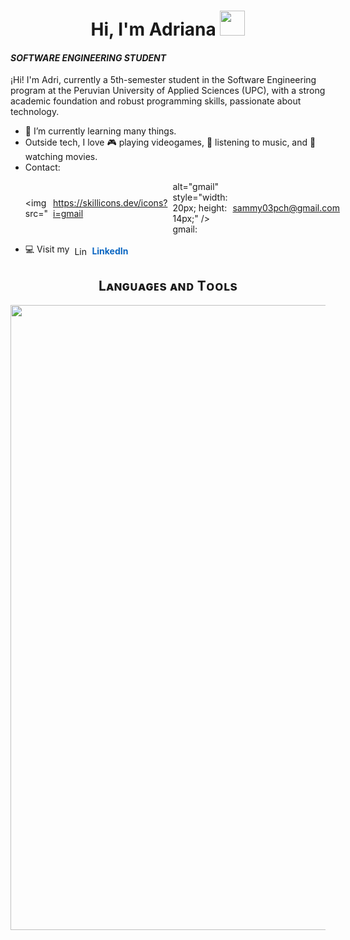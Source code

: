 <h1 align="center">Hi, I'm Adriana <img height="40" src="https://emoji.gg/assets/emoji/7333-parrotdance.gif"></h1>

<p align="left">
<h4> <i> SOFTWARE ENGINEERING STUDENT </i> </h4>
  
¡Hi! I'm Adri, currently a 5th-semester student in the Software Engineering program at the Peruvian University of Applied Sciences (UPC), with a strong academic foundation and robust programming skills, passionate about technology.
<br>

- 🌱 I’m currently learning many things.
- Outside tech, I love 🎮 playing videogames, 🎵 listening to music, and 🎥 watching movies.
- Contact: <p style="display: flex; align-items: center; gap: 8px;"> 
<img src="https://skillicons.dev/icons?i=gmail alt="gmail" style="width: 20px; height: 14px;" />  gmail: sammy03pch@gmail.com
  </p>
- <p style="display: flex; align-items: center; gap: 8px;"> 💻 Visit my 
  <img src="https://skillicons.dev/icons?i=linkedin" alt="LinkedIn" style="width: 20px; height: 14px;" />
  <a href="https://www.linkedin.com/in/adriana-palomares-chávez-52723620b" target="_blank" style="text-decoration: none; color: #0A66C2; font-weight: bold;">
    LinkedIn
  </a>
</p>
 
  

<h2 align="center">Lᴀɴɢᴜᴀɢᴇs ᴀɴᴅ Tᴏᴏʟs</h2> 
<p align="center">
<img width="1000px" src="https://skillicons.dev/icons?i=py,js,ts,mysql,postgres,cpp,cs,html,css,dotnet,vue,vite,angular,nodejs,visualstudio,vscode,idea,webstorm,rider&perline=10" />
</p>
<br />
